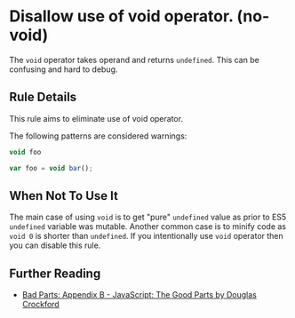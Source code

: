# Disallow use of void operator. (no-void)

The `void` operator takes operand and returns `undefined`. This can be confusing and hard to debug.

## Rule Details

This rule aims to eliminate use of void operator.

The following patterns are considered warnings:

```js
void foo
```

```js
var foo = void bar();
```

## When Not To Use It

The main case of using `void` is to get "pure" `undefined` value as prior to ES5 `undefined` variable was mutable. Another common case is to minify code as `void 0` is shorter than `undefined`.
If you intentionally use `void` operator then you can disable this rule.

## Further Reading

* [Bad Parts: Appendix B - JavaScript: The Good Parts by Douglas Crockford](http://oreilly.com/javascript/excerpts/javascript-good-parts/bad-parts.html)
